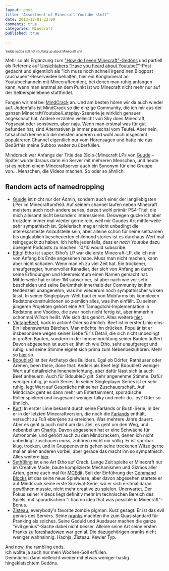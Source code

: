 ```yaml
---
layout: post
title: "Assortment of Minecraft Youtube stuff"
date: 2013-12-01 22:09
comments: true
categories: Minecraft
published: true
   
---
```

<sup><small>Yadda yadda still not shutting up about Minecraft shit</small></sup>  

Mehr so als Ergänzung zum ["How do I even Minecraft"-Gedöns][previous] und partiell als Referenz auf [Unsichtabers "Have you heard about Youtube?"][Unsichtbarer]-Post gedacht und eigentlich als "Ich muss noch schnell irgend'nen Blogpost raushauen"-Reserveidee behalten, hier ein Konglomerat an Youtubechanneln mit Minecraftcontent, bei denen man ruhig anfangen kann, wenn man erstmal an dem Punkt ist wo Minecraft nicht mehr nur auf der Selberspielebene stattfindet.
<!-- more -->
Fangen wir mal bei [MindCrack][Mindcrack-Wiki] an. Und am besten hören wir da auch wieder auf. Jedenfalls ist MindCrack so die einzige Community, die ich mir aus der ganzen Minecraft/Youtube/Letsplay-Szenerie je wirklich genauer angeschaut hat. Andere erzählen vielleicht von Sky does Minecraft, Yogscast oder sonstwem, aber naja. Wenn man erstmal was für gut befunden hat, sind Alternativen ja immer pauschal vom Teufel. Aber nein, tatsächlich kenne ich die meisten anderen und wohl auch insgesamt populäreren Channel eigentlich nur vom Hörensagen und hatte nie das Bedürfnis meine Subbox weiter zu überfüllen.

Mindcrack war Anfangs der Title des (Solo-)Minecraft LPs von [Guude][guude-wiki] – Später wurde daraus dann ein Server mit mehreren Menschen, und heute ist es neben einem Minecraftserver auch ein Synonym für eine Gruppe von… Menschen, die Videos machen. So oder so ähnlich.  

## Random acts of namedropping
* [Guude][guude-yt] ist nicht nur der Admin, sondern auch einer der langliebigsten LPer im Minecraftumfeld. Auf seinem channel laufen neben Minecraft meistens auch noch andere series, derzeit wohl primär PS4-Titel, die mich allesamt nicht besonders interessieren. Deswegen gucke ich aber trotzdem immer mal wieder gerne rein, weil mir Guudes Art mittlerweile sehr sympathisch ist. Spielerisch mag er nicht unbedingt die interessanteste Anlaufstelle sein, aber alleine schon für seine seltsamen bis unglaublich bescheuerten childhood stories ist es durchaus Wert mal reingeguckt zu haben. Ich hoffe jedenfalls, dass er *nach Youtube* dazu übergeht Podcasts zu machen. 10/10 would subscribe.
* [Etho][etho-wiki]! Etho ist super. Etho's LP war die erste Minecraft-LP, die ich mir von Anfang bis Ende angesehen habe. Muss man nicht machen, kann aber nicht schaden. Wenn man eh zu viel Zeit hat. Ein trockener, unaufgeregter, humorvoller Kanadier, der sich von Anfang an durch seine Erfindungen und Ideenreichtum einen Namen gemacht hat. Mittlerweile hat er über 1M subscriber, ist aber nach wie vor sehr bescheiden und seine Berümtheit innerhalb der Community ist ihm tendenziell unangenehm, was ihn wiederum noch sympathischer wirken lässt. In seiner Singleplayer-Welt baut er von Mobfarms bis komplexen Redstonekonstruktionen so ziemlich alles, was ihm einfällt. Zu seinen jüngeren Projekten gehört eine Art Tamagotchi-Implementation in Redstone und Voodoo, die zwar noch nicht fertig ist, aber immerhin schonmal *Wilson* heißt. Wie sich das gehört. Alles weitere [hier][etho-wiki].
* [VintageBeef][beef-yt], back in action! Oder so ähnlich. Beef ist in erster Linie eins: Ein liebenswertes Bärchen. Man möchte ihn drücken. Populär ist er insbesondere wegen seiner Liebe für's Detail, die sich nicht unbedingt in großen Bauten, sondern in der Inneneinrichtung seiner Bauten äußert. Davon abgesehen ist auch er, ähnlich wie Etho, sehr unaufgeregt und ruhig, und seine Stimme eignet sich prima zum Nebenbeizuhören. Mehr so [hier][beef-wiki] so.
* [BdoubleO][boo-wiki] ist der Archetyp des Builders. Egal ob Dörfer, Rathäuser oder Arenen, been there, done that. Anders als Beef legt BdoubleO weniger Wert auf detailreiche Inneneinrichtung, aber dafür lässt sich ja auch Beef anheuern. Auch für BdoubleO gilt: Sehr angenehme Stimme. Dafür weniger ruhig, je nach Series. In seiner Singleplayer Series ist er sehr ruhig, legt Wert auf Gespräche mit seiner Zuschauerschaft. Auf Mindcrack geht es dann mehr um Entertainment, sporadische Rollenspielerei und insgesamt weniger talky und mehr do…ey? Oder so ähnlich. 
* [Kurt][kurt-yt]! In erster Linie bekannt durch seine Farlands or Bust!-Serie, in der er in der letzten Minecraftversion, die noch die [Farlands][Farlands] enthält, versucht zu Fuß ebenjene zu erreichen. Was mehrere Jahre dauert. Aber es geht ja auch nicht um das Ziel, es geht um den Weg, und nebenbei um [Charity][childsplay]. Davon abgesehen hat er eine Schwäche für Astronomie, und gehört auch zu den Mindcrackern, denen ich nicht unbedingt zuschauen muss, zuhören reicht mir völlig. Er ist spürbar klug, trocken, und in Gruppenevents gehen seine trockenen Witze gerne mal an allen anderen vorbei, aber gerade das macht ihn so sympathisch. Alles weitere [hier][kurt-wiki].
* [SethBling][seth-yt] ist eine Art Etho auf Crack. Lange Zeit spielte er Minecraft nur im Creative Mode, baute komplizierte Mechanismen und Gizmos aller Arten, gerne auch mal für [MCEdit](http://www.minecraftforum.net/topic/13807-mcedit-minecraft-world-editor-now-open-source/). Seit der Einführung der [Command Blocks](http://minecraft.gamepedia.com/Command_blocks) ist das seine neue Spielwiese, aber davon abgesehen startete er auf Mindcrack seine erste Survival-Serie, wo er sich erstmal daran gewöhnen musste, nicht mehr creative zu spielen. Unerwartet. Der Fokus seiner Videos liegt definitiv mehr im technischen Bereich des Spiels, mit sporadischem "I had no idea that was possible in Minecraft"-Bonus. 
* [Zisteau][zisteau-yt], everybody's favorite zombie pigman. Kurz gesagt: Er ist das evil genius des Servers. Seine [pranks](http://mindcrack.altervista.org/wiki/Zisteau/pranks) machten ihn zum Quasistandard für Pranking als solches. Seine Geduld und Ausdauer machen die ganze "evil genius"-Sache dabei nicht besser. Alleine seine Art seine ersten Pranks zu [foreshadowen](http://mindcrack.altervista.org/wiki/Zisteau/pranks#Foreshadowing) war genial. Die dazugehörigen pranks nicht weniger wahnsinnig. Hachja, Zisteau. Kewler Typ.

And now, the rambling ends.  
Ich wollte ja auch nur mein Wochen-Soll erfüllen.  
Demnächst dann vielleicht wieder mit etwas weniger hastig hingeklatschtem Gedöns.


<!-- Linkshit below -->
[previous]: http://quantenbrot.de/blog/2013/11/12/have-you-heard-about-minecraft/
[Unsichtbarer]: http://tbkifa.tumblr.com/post/64611433668/you-have-to-see-this "Totally not the actual title of that post"
[Mindcrack-Wiki]: http://mindcrack.altervista.org/wiki/MindCrack "They have their own fan-run wiki so they must be good, right? ...Right?"
[guude-wiki]: http://mindcrack.altervista.org/wiki/Guude
[guude-yt]: http://www.youtube.com/user/GuudeBoulderfist
[etho-wiki]: http://mindcrack.altervista.org/wiki/Etho
[boo-wiki]: http://mindcrack.altervista.org/wiki/BdoubleO100
[beef-wiki]: http://mindcrack.altervista.org/wiki/VintageBeef
[beef-yt]: http://www.youtube.com/user/VintageBeef
[kurt-wiki]: http://mindcrack.altervista.org/wiki/Kurtmac
[kurt-yt]: http://www.youtube.com/user/kurtjmac
[farlands]: http://www.minecraftwiki.net/wiki/Far_lands
[childsplay]: http://en.wikipedia.org/wiki/Child%27s_Play_(charity)
[seth-wiki]: http://mindcrack.altervista.org/wiki/SethBling
[seth-yt]: http://www.youtube.com/user/sethbling
[zisteau-wiki]: http://mindcrack.altervista.org/wiki/Zisteau
[zisteau-yt]:http://www.youtube.com/user/Zisteau

<!-- Notes below -->



